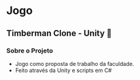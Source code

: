 # Jogo
## Timberman Clone - Unity :tada:

### Sobre o Projeto
* Jogo como proposta de trabalho da faculdade.
* Feito através da Unity e scripts em C#




